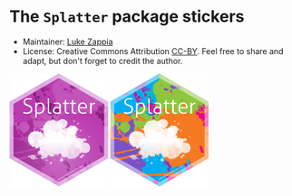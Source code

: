 # The `Splatter` package stickers

* Maintainer: [Luke Zappia](https://github.com/lazappi/)
* License: Creative Commons Attribution
[CC-BY](https://creativecommons.org/licenses/by/2.0/). Feel free to
share and adapt, but don't forget to credit the author.

<img src=splatter_monochrome.png height="200"> <img src=splatter_colour.png height="200">

